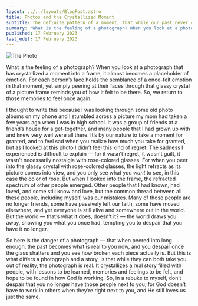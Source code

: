 ```yaml
---
layout: ../../layouts/BlogPost.astro
title: Photos and the Crystallized Moment
subtitle: The definite pattern of a moment, that while our past never changes, the people in our past change.
summary: "What is the feeling of a photograph? When you look at a photograph that has crystallized a moment into a frame, it almost becomes a placeholder of emotion. For each person’s face holds the semblance of a once-felt emotion in that moment, yet simply peering at their faces through that glassy crystal of a picture frame reminds you of how it felt to be there."
published: 17 February 2023
last_edit: 17 February 2023
---
```


<img src="/image/posts/on-photos/picture.JPG" alt="The Photo"/>

What is the feeling of a photograph? When you look at a photograph that has crystallized a moment into a frame, it almost becomes a placeholder of emotion. For each person’s face holds the semblance of a once-felt emotion in that moment, yet simply peering at their faces through that glassy crystal of a picture frame reminds you of how it felt to be there. So, we return to those memories to feel once again.

I thought to write this because I was looking through some old photo albums on my phone and I stumbled across a picture my mom had taken a few years ago when I was in high school. It was a group of friends at a friend’s house for a get-together, and many people that I had grown up with and knew very well were all there. It’s by our nature to take a moment for granted, and to feel sad when you realize how much you take for granted, but as I looked at this photo I didn’t feel this kind of regret. The sadness I experienced is difficult to explain — for it wasn’t regret, it wasn’t guilt, it wasn’t necessarily nostalgia with rose-colored glasses. For when you peer into the glassy crystal with rose-colored glasses, the light refracts as its picture comes into view, and you only see what you *want* to see, in this case the color of rose. But when I looked into the frame, the refracted spectrum of other people emerged. Other people that I had known, had loved, and some still know and love, but the common thread between all these people, including myself, was our mistakes. Many of those people are no longer friends, some have passively left our faith, some have moved elsewhere, and yet everyone is still alive and somewhere out in the world. But the world — that’s what it does, doesn’t it? — the world draws you away, showing you what you once had, tempting you to despair that you have it no longer.

So here is the danger of a photograph — that when peered into long enough, the past becomes what is real to you now, and you despair once the glass shatters and you see how broken each piece actually is. But this is what differs a photograph and a story, is that while they can both take you out of reality, the photograph is real. It crystallizes a real story filled with people, with lessons to be learned, memories and feelings to be felt, and hope to be found in how God is working. So, in a rebuke to myself, don’t despair that you no longer have those people next to you, for God doesn’t have to work in others when they’re right next to you, and He still loves us just the same.